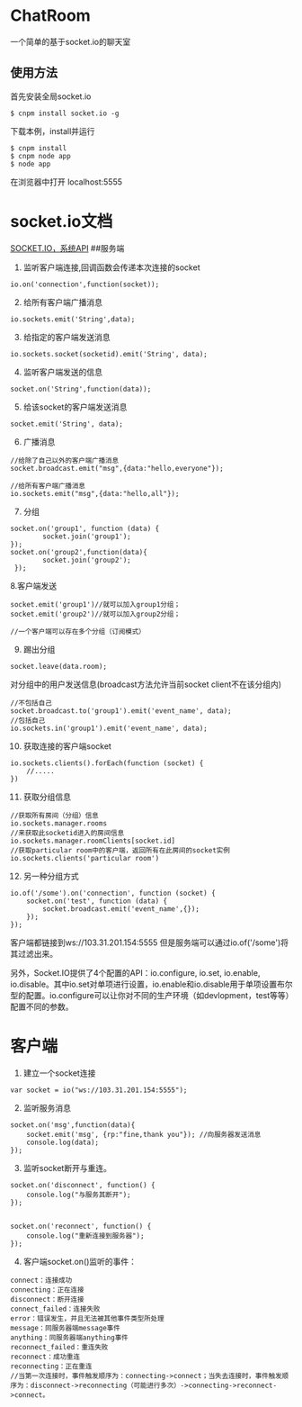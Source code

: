 # ChatRoom
一个简单的基于socket.io的聊天室

## 使用方法
首先安装全局socket.io
```
$ cnpm install socket.io -g
```
下载本例，install并运行
```$xslt
$ cnpm install
$ cnpm node app
$ node app
```
在浏览器中打开 localhost:5555

# socket.io文档
[SOCKET.IO，系统API](http://www.cnblogs.com/xiezhengcai/p/3956401.html)
##服务端
1. 监听客户端连接,回调函数会传递本次连接的socket
```$xslt
io.on('connection',function(socket));
```
2. 给所有客户端广播消息
```$xslt
io.sockets.emit('String',data);
```
3. 给指定的客户端发送消息
```$xslt
io.sockets.socket(socketid).emit('String', data);
```
4. 监听客户端发送的信息
```$xslt
socket.on('String',function(data));
```
5. 给该socket的客户端发送消息
```$xslt
socket.emit('String', data);
```
6. 广播消息
```$xslt
//给除了自己以外的客户端广播消息
socket.broadcast.emit("msg",{data:"hello,everyone"}); 

//给所有客户端广播消息
io.sockets.emit("msg",{data:"hello,all"});
```
7. 分组
```$xslt
socket.on('group1', function (data) {
        socket.join('group1');
});
socket.on('group2',function(data){
        socket.join('group2');
 });
```
8.客户端发送
```$xslt
socket.emit('group1')//就可以加入group1分组；
socket.emit('group2')//就可以加入group2分组；

//一个客户端可以存在多个分组（订阅模式）
```
9. 踢出分组
```$xslt
socket.leave(data.room);
```
对分组中的用户发送信息(broadcast方法允许当前socket client不在该分组内)
```$xslt
//不包括自己
socket.broadcast.to('group1').emit('event_name', data);
//包括自己
io.sockets.in('group1').emit('event_name', data);
```
10. 获取连接的客户端socket 
```$xslt
io.sockets.clients().forEach(function (socket) {
    //.....
})
```
11. 获取分组信息
```$xslt
//获取所有房间（分组）信息
io.sockets.manager.rooms
//来获取此socketid进入的房间信息
io.sockets.manager.roomClients[socket.id]
//获取particular room中的客户端，返回所有在此房间的socket实例
io.sockets.clients('particular room')
```    
12. 另一种分组方式
```$xslt
io.of('/some').on('connection', function (socket) {
    socket.on('test', function (data) {
        socket.broadcast.emit('event_name',{});
    });
});
```
客户端都链接到ws://103.31.201.154:5555 但是服务端可以通过io.of('/some')将其过滤出来。

另外，Socket.IO提供了4个配置的API：io.configure, io.set, io.enable, io.disable。其中io.set对单项进行设置，io.enable和io.disable用于单项设置布尔型的配置。io.configure可以让你对不同的生产环境（如devlopment，test等等）配置不同的参数。
# 客户端
1. 建立一个socket连接
```$xslt
var socket = io("ws://103.31.201.154:5555");
```
2. 监听服务消息
```$xslt
socket.on('msg',function(data){
    socket.emit('msg', {rp:"fine,thank you"}); //向服务器发送消息
    console.log(data);
});
```
3. 监听socket断开与重连。
```$xslt
socket.on('disconnect', function() {
    console.log("与服务其断开");
});


socket.on('reconnect', function() {
    console.log("重新连接到服务器");
});
```
4. 客户端socket.on()监听的事件：
```$xslt
connect：连接成功
connecting：正在连接
disconnect：断开连接
connect_failed：连接失败
error：错误发生，并且无法被其他事件类型所处理
message：同服务器端message事件
anything：同服务器端anything事件
reconnect_failed：重连失败
reconnect：成功重连
reconnecting：正在重连
//当第一次连接时，事件触发顺序为：connecting->connect；当失去连接时，事件触发顺序为：disconnect->reconnecting（可能进行多次）->connecting->reconnect->connect。
```











